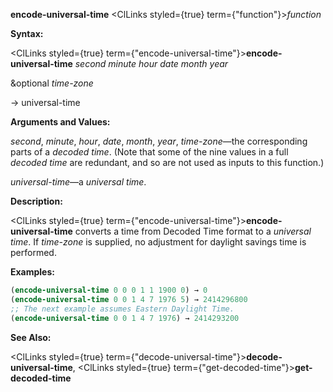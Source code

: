 **encode-universal-time** <ClLinks styled={true} term={"function"}><i>function</i></ClLinks> 



**Syntax:** 



<ClLinks styled={true} term={"encode-universal-time"}><b>encode-universal-time</b></ClLinks> *second minute hour date month year* 



&amp;optional *time-zone* 



→ universal-time 



**Arguments and Values:** 



*second*, *minute*, *hour*, *date*, *month*, *year*, *time-zone*—the corresponding parts of a *decoded time*. (Note that some of the nine values in a full *decoded time* are redundant, and so are not used as inputs to this function.) 



*universal-time*—a *universal time*. 



**Description:** 



<ClLinks styled={true} term={"encode-universal-time"}><b>encode-universal-time</b></ClLinks> converts a time from Decoded Time format to a *universal time*. If *time-zone* is supplied, no adjustment for daylight savings time is performed. 



**Examples:**
```lisp
(encode-universal-time 0 0 0 1 1 1900 0) → 0 
(encode-universal-time 0 0 1 4 7 1976 5) → 2414296800 
;; The next example assumes Eastern Daylight Time. 
(encode-universal-time 0 0 1 4 7 1976) → 2414293200 
```
**See Also:** 



<ClLinks styled={true} term={"decode-universal-time"}><b>decode-universal-time</b></ClLinks>, <ClLinks styled={true} term={"get-decoded-time"}><b>get-decoded-time</b></ClLinks> 



